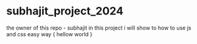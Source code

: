 # subhajit_project_2024
the owner of this repo - subhajit
in this project i will show to how to use js and css 
easy way
{
    hellow world
}